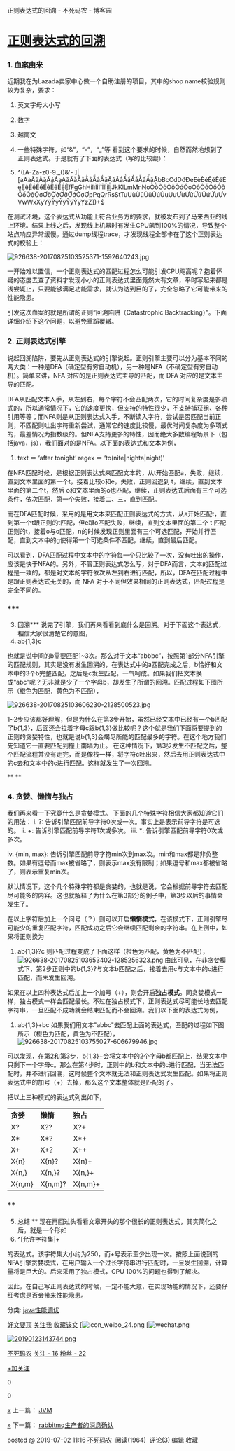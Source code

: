 正则表达式的回溯 - 不死码农 - 博客园

#   [正则表达式的回溯](https://www.cnblogs.com/leeego-123/p/11119416.html)

### **1. 血案由来**

近期我在为Lazada卖家中心做一个自助注册的项目，其中的shop name校验规则较为复杂，要求：
1. 英文字母大小写
2. 数字
3. 越南文
4. 一些特殊字符，如“&”，“-”，“_”等
看到这个要求的时候，自然而然地想到了正则表达式。于是就有了下面的表达式（写的比较龊）：

1. ^([A-Za-z0-9._()&'\- ]|[aAàÀảẢãÃáÁạẠăĂằẰẳẲẵẴắẮặẶâÂầẦẩẨẫẪấẤậẬbBcCdDđĐeEèÈẻẺẽẼéÉẹẸêÊềỀểỂễỄếẾệỆfFgGhHiIìÌỉỈĩĨíÍịỊjJkKlLmMnNoOòÒỏỎõÕóÓọỌôÔồỒổỔỗỖốỐộỘơƠờỜởỞỡỠớỚợỢpPqQrRsStTuUùÙủỦũŨúÚụỤưƯừỪửỬữỮứỨựỰvVwWxXyYỳỲỷỶỹỸýÝỵỴzZ])+$

在测试环境，这个表达式从功能上符合业务方的要求，就被发布到了马来西亚的线上环境。结果上线之后，发现线上机器时有发生CPU飙到100%的情况，导致整个站点响应异常缓慢。通过dump线程trace，才发现线程全部卡在了这个正则表达式的校验上：

![926638-20170825103525371-1592640243.jpg](https://gitee.com/hjb2722404/tuchuang/raw/master/img/20210107132251.jpg)

一开始难以置信，一个正则表达式的匹配过程怎么可能引发CPU飚高呢？抱着怀疑的态度去查了资料才发现小小的正则表达式里面竟然大有文章，平时写起来都是浅尝辄止，只要能够满足功能需求，就认为达到目的了，完全忽略了它可能带来的性能隐患。

引发这次血案的就是所谓的正则“回溯陷阱（Catastrophic Backtracking）”。下面详细介绍下这个问题，以避免重蹈覆辙。

### **2. 正则表达式引擎**

说起回溯陷阱，要先从正则表达式的引擎说起。正则引擎主要可以分为基本不同的两大类：一种是DFA（确定型有穷自动机），另一种是NFA（不确定型有穷自动机）。简单来讲，NFA 对应的是正则表达式主导的匹配，而 DFA 对应的是文本主导的匹配。

DFA从匹配文本入手，从左到右，每个字符不会匹配两次，它的时间复杂度是多项式的，所以通常情况下，它的速度更快，但支持的特性很少，不支持捕获组、各种引用等等；而NFA则是从正则表达式入手，不断读入字符，尝试是否匹配当前正则，不匹配则吐出字符重新尝试，通常它的速度比较慢，最优时间复杂度为多项式的，最差情况为指数级的。但NFA支持更多的特性，因而绝大多数编程场景下（包括java，js），我们面对的是NFA。以下面的表达式和文本为例，

1. text ＝  ‘after tonight’ regex ＝  ‘to(nite|nighta|night)’

在NFA匹配时候，是根据正则表达式来匹配文本的，从t开始匹配a，失败，继续，直到文本里面的第一个t，接着比较o和e，失败，正则回退到 t，继续，直到文本里面的第二个t，然后 o和文本里面的o也匹配，继续，正则表达式后面有三个可选条件，依次匹配，第一个失败，接着二、三，直到匹配。

而在DFA匹配时候，采用的是用文本来匹配正则表达式的方式，从a开始匹配t，直到第一个t跟正则的t匹配，但e跟o匹配失败，继续，直到文本里面的第二个 t 匹配正则的t，接着o与o匹配，n的时候发现正则里面有三个可选匹配，开始并行匹配，直到文本中的g使得第一个可选条件不匹配，继续，直到最后匹配。

可以看到，DFA匹配过程中文本中的字符每一个只比较了一次，没有吐出的操作，应该是快于NFA的。另外，不管正则表达式怎么写，对于DFA而言，文本的匹配过程是一致的，都是对文本的字符依次从左到右进行匹配，所以，DFA在匹配过程中是跟正则表达式无关的，而 NFA 对于不同但效果相同的正则表达式，匹配过程是完全不同的。

### ***

3. 回溯***
说完了引擎，我们再来看看到底什么是回溯。对于下面这个表达式，相信大家很清楚它的意图，
1. ab{1,3}c

也就是说中间的b需要匹配1~3次。那么对于文本“abbbc”，按照第1部分NFA引擎的匹配规则，其实是没有发生回溯的，在表达式中的a匹配完成之后，b恰好和文本中的3个b完整匹配，之后是c发生匹配，一气呵成。如果我们把文本换成“abc”呢？无非就是少了一个字母b，却发生了所谓的回溯。匹配过程如下图所示（橙色为匹配，黄色为不匹配），

![926638-20170825103606230-2128500523.jpg](https://gitee.com/hjb2722404/tuchuang/raw/master/img/20210107132257.jpg)

1~2步应该都好理解，但是为什么在第3步开始，虽然已经文本中已经有一个b匹配了b{1,3}，后面还会拉着字母c跟b{1,3}做比较呢？这个就是我们下面将要提到的正则的贪婪特性，也就是说b{1,3}会竭尽所能的匹配最多的字符。在这个地方我们先知道它一直要匹配到撞上南墙为止。 在这种情况下，第3步发生不匹配之后，整个匹配流程并没有走完，而是像栈一样，将字符c吐出来，然后去用正则表达式中的c去和文本中的c进行匹配。这样就发生了一次回溯。

**
**

### **4. 贪婪、懒惰与独占**

我们再来看一下究竟什么是贪婪模式。
下面的几个特殊字符相信大家都知道它们的用法：
i. ?: 告诉引擎匹配前导字符0次或一次。事实上是表示前导字符是可选的。
ii. +: 告诉引擎匹配前导字符1次或多次。
iii. *: 告诉引擎匹配前导字符0次或多次。

iv. {min, max}: 告诉引擎匹配前导字符min次到max次。min和max都是非负整数。如果有逗号而max被省略了，则表示max没有限制；如果逗号和max都被省略了，则表示重复min次。

默认情况下，这个几个特殊字符都是贪婪的，也就是说，它会根据前导字符去匹配尽可能多的内容。这也就解释了为什么在第3部分的例子中，第3步以后的事情会发生了。

在以上字符后加上一个问号（？）则可以开启**懒惰模式**，在该模式下，正则引擎尽可能少的重复匹配字符，匹配成功之后它会继续匹配剩余的字符串。在上例中，如果将正则换为

1. ab{1,3}?c
则匹配过程变成了下面这样（橙色为匹配，黄色为不匹配），
![926638-20170825103653402-1285256323.png](https://gitee.com/hjb2722404/tuchuang/raw/master/img/20210107132303.png)
由此可见，在非贪婪模式下，第2步正则中的b{1,3}?与文本b匹配之后，接着去用c与文本中的c进行匹配，而未发生回溯。

如果在以上四种表达式后加上一个加号（+），则会开启**独占模式**。同贪婪模式一样，独占模式一样会匹配最长。不过在独占模式下，正则表达式尽可能长地去匹配字符串，一旦匹配不成功就会结束匹配而不会回溯。我们以下面的表达式为例，

1. ab{1,3}+bc
如果我们用文本"abbc"去匹配上面的表达式，匹配的过程如下图所示（橙色为匹配，黄色为不匹配），
![926638-20170825103755027-606679946.jpg](https://gitee.com/hjb2722404/tuchuang/raw/master/img/20210107132306.jpg)

可以发现，在第2和第3步，b{1,3}+会将文本中的2个字母b都匹配上，结果文本中只剩下一个字母c。那么在第4步时，正则中的b和文本中的c进行匹配，当无法匹配时，并不进行回溯，这时候整个文本就无法和正则表达式发生匹配。如果将正则表达式中的加号（+）去掉，那么这个文本整体就是匹配的了。

把以上三种模式的表达式列出如下，

|     |     |     |
| --- | --- | --- |
| **贪婪** | **懒惰** | **独占** |
| X?  | X?? | X?+ |
| X*  | X*? | X*+ |
| X+  | X+? | X++ |
| X{n} | X{n}? | X{n}+ |
| X{n,} | X{n,}? | X{n,}+ |
| X{n,m} | X{n,m}? | X{n,m}+ |

### **

5. 总结
**
现在再回过头看看文章开头的那个很长的正则表达式，其实简化之后，就是一个形如
1. ^[允许字符集]+

的表达式。该字符集大小约为250，而+号表示至少出现一次。按照上面说到的NFA引擎贪婪模式，在用户输入一个过长字符串进行匹配时，一旦发生回溯，计算量将是巨大的。后来采用了独占模式，CPU 100%的问题也得到了解决。

因此，在自己写正则表达式的时候，一定不能大意，在实现功能的情况下，还要仔细考虑是否会带来性能隐患。

分类: [java性能调优](https://www.cnblogs.com/leeego-123/category/1490997.html)

 [好文要顶](正则表达式的回溯%20-%20不死码农%20-%20博客园.md#)  [关注我](正则表达式的回溯%20-%20不死码农%20-%20博客园.md#)  [收藏该文](正则表达式的回溯%20-%20不死码农%20-%20博客园.md#)  [![icon_weibo_24.png](正则表达式的回溯%20-%20不死码农%20-%20博客园.md#)  [![wechat.png](正则表达式的回溯%20-%20不死码农%20-%20博客园.md#)

 [![20190123143744.png](../_resources/71499bff9e3783fdca2c3f31fb3a0824.jpg)](https://home.cnblogs.com/u/leeego-123/)

 [不死码农](https://home.cnblogs.com/u/leeego-123/)
 [关注 - 16](https://home.cnblogs.com/u/leeego-123/followees/)
 [粉丝 - 22](https://home.cnblogs.com/u/leeego-123/followers/)

 [+加关注](正则表达式的回溯%20-%20不死码农%20-%20博客园.md#)

 0

 0

 [«](https://www.cnblogs.com/leeego-123/p/11099883.html) 上一篇： [JVM](https://www.cnblogs.com/leeego-123/p/11099883.html)

 [»](https://www.cnblogs.com/leeego-123/p/11238428.html) 下一篇： [rabbitmq生产者的消息确认](https://www.cnblogs.com/leeego-123/p/11238428.html)

posted @ 2019-07-02 11:16 [不死码农](https://www.cnblogs.com/leeego-123/)  阅读(1964)  评论(3) [编辑](https://i.cnblogs.com/EditPosts.aspx?postid=11119416) [收藏](正则表达式的回溯%20-%20不死码农%20-%20博客园.md#)
